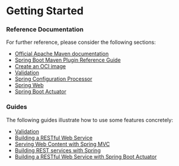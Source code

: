 # Getting Started

### Reference Documentation
For further reference, please consider the following sections:

* [Official Apache Maven documentation](https://maven.apache.org/guides/index.html)
* [Spring Boot Maven Plugin Reference Guide](https://docs.spring.io/spring-boot/docs/3.1.8/maven-plugin/reference/html/)
* [Create an OCI image](https://docs.spring.io/spring-boot/docs/3.1.8/maven-plugin/reference/html/#build-image)
* [Validation](https://docs.spring.io/spring-boot/docs/3.1.8/reference/htmlsingle/index.html#io.validation)
* [Spring Configuration Processor](https://docs.spring.io/spring-boot/docs/3.1.8/reference/htmlsingle/index.html#appendix.configuration-metadata.annotation-processor)
* [Spring Web](https://docs.spring.io/spring-boot/docs/3.1.8/reference/htmlsingle/index.html#web)
* [Spring Boot Actuator](https://docs.spring.io/spring-boot/docs/3.1.8/reference/htmlsingle/index.html#actuator)

### Guides
The following guides illustrate how to use some features concretely:

* [Validation](https://spring.io/guides/gs/validating-form-input/)
* [Building a RESTful Web Service](https://spring.io/guides/gs/rest-service/)
* [Serving Web Content with Spring MVC](https://spring.io/guides/gs/serving-web-content/)
* [Building REST services with Spring](https://spring.io/guides/tutorials/rest/)
* [Building a RESTful Web Service with Spring Boot Actuator](https://spring.io/guides/gs/actuator-service/)

